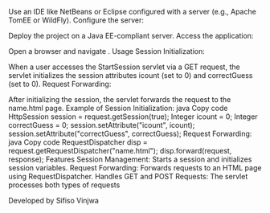 

Use an IDE like NetBeans or Eclipse configured with a server (e.g., Apache TomEE or WildFly).
Configure the server:

Deploy the project on a Java EE-compliant server.
Access the application:

Open a browser and navigate .
Usage
Session Initialization:

When a user accesses the StartSession servlet via a GET request, the servlet initializes the session attributes icount (set to 0) and correctGuess (set to 0).
Request Forwarding:

After initializing the session, the servlet forwards the request to the name.html page.
Example of Session Initialization:
java
Copy code
HttpSession session = request.getSession(true);
Integer icount = 0;
Integer correctGuess = 0;
session.setAttribute("icount", icount);
session.setAttribute("correctGuess", correctGuess);
Request Forwarding:
java
Copy code
RequestDispatcher disp = request.getRequestDispatcher("name.html");
disp.forward(request, response);
Features
Session Management: Starts a session and initializes session variables.
Request Forwarding: Forwards requests to an HTML page using RequestDispatcher.
Handles GET and POST Requests: The servlet processes both types of requests

Developed by Sifiso Vinjwa
